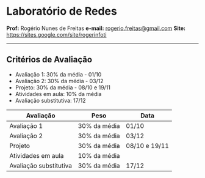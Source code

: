# Laboratório de Redes
**Prof:** Rogério Nunes de Freitas
**e-mail:** rogerio.freitas@gmail.com
**Site:** https://sites.google.com/site/rogerinfoti

---
## Critérios de Avaliação

- Avaliação 1: 30% da média - 01/10
- Avaliação 2: 30% da média - 03/12
- Projeto: 30% da média - 08/10 e 19/11
- Atividades em aula: 10% da média
- Avaliação substitutiva: 17/12

| Avaliação | Peso | Data
|--|--|--|
| Avaliação 1 | 30% da média | 01/10 |
| Avaliação 2 | 30% da média | 03/12 |
|  Projeto | 30% da média | 08/10 e 19/11 |
| Atividades em aula | 10% da média |  |
| Avaliação substitutiva | 30% da média | 17/12 |

<!--stackedit_data:
eyJoaXN0b3J5IjpbMTE2NjUzNzc3M119
-->